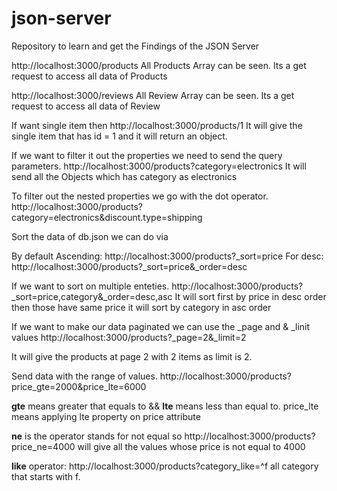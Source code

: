 # json-server

Repository to learn and get the Findings of the JSON Server

http://localhost:3000/products
All Products Array can be seen.
Its a get request to access all data of Products

http://localhost:3000/reviews
All Review Array can be seen.
Its a get request to access all data of Review

If want single item then http://localhost:3000/products/1
It will give the single item that has id = 1 and it will return an object.

If we want to filter it out the properties we need to send the query parameters.
http://localhost:3000/products?category=electronics
It will send all the Objects which has category as electronics

To filter out the nested properties we go with the dot operator.
http://localhost:3000/products?category=electronics&discount.type=shipping

Sort the data of db.json we can do via

By default Ascending: http://localhost:3000/products?\_sort=price
For desc: http://localhost:3000/products?\_sort=price&\_order=desc

If we want to sort on multiple enteties.
http://localhost:3000/products?\_sort=price,category&\_order=desc,asc
It will sort first by price in desc order then those have same price it will sort by category in asc order

If we want to make our data paginated we can use the \_page and & \_linit values
http://localhost:3000/products?\_page=2&\_limit=2

It will give the products at page 2 with 2 items as limit is 2.

Send data with the range of values.
http://localhost:3000/products?price_gte=2000&price_lte=6000

**gte** means greater that equals to && **lte** means less than equal to.
price_lte means applying lte property on price attribute

**ne** is the operator stands for not equal so
http://localhost:3000/products?price_ne=4000 will give all the values whose price is not equal to 4000

**like** operator: http://localhost:3000/products?category_like=^f all category that starts with f.

